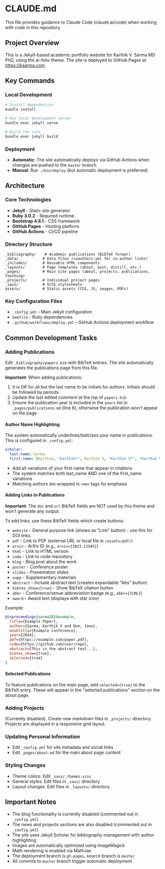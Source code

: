 # CLAUDE.md

This file provides guidance to Claude Code (claude.ai/code) when working with code in this repository.

## Project Overview

This is a Jekyll-based academic portfolio website for Karthik V. Sarma MD PhD, using the al-folio theme. The site is deployed to GitHub Pages at https://ksarma.com.

## Key Commands

### Local Development
```bash
# Install dependencies
bundle install

# Run local development server
bundle exec jekyll serve

# Build the site
bundle exec jekyll build
```

### Deployment
- **Automatic**: The site automatically deploys via GitHub Actions when changes are pushed to the `master` branch
- **Manual**: Run `./bin/deploy` (but automatic deployment is preferred)

## Architecture

### Core Technologies
- **Jekyll** - Static site generator
- **Ruby 3.0.2** - Required runtime
- **Bootstrap 4.6.1** - CSS framework
- **GitHub Pages** - Hosting platform
- **GitHub Actions** - CI/CD pipeline

### Directory Structure
```
_bibliography/    # Academic publications (BibTeX format)
_data/           # Data files (coauthors.yml for co-author links)
_includes/       # Reusable HTML components
_layouts/        # Page templates (about, post, distill, etc.)
_pages/          # Main site pages (about, projects, publications, teaching)
_projects/       # Individual project pages
_sass/           # SCSS stylesheets
assets/          # Static assets (CSS, JS, images, PDFs)
```

### Key Configuration Files
- `_config.yml` - Main Jekyll configuration
- `Gemfile` - Ruby dependencies
- `.github/workflows/deploy.yml` - GitHub Actions deployment workflow

## Common Development Tasks

### Adding Publications

Edit `_bibliography/papers.bib` with BibTeX entries. The site automatically generates the publications page from this file. 

**Important**: When adding publications:
1. It is OK for all but the last name to be initials for authors. Initials should be followed by periods.
2. Update the last edited comment at the top of `papers.bib`
3. Ensure the publication year is included in the `years` list in `_pages/publications.md` (line 6), otherwise the publication won't appear on the page

#### Author Name Highlighting
The system automatically underlines/italicizes your name in publications. This is configured in `_config.yml`:
```yaml
scholar:
  last_name: Sarma
  first_name: [Karthik, "Karthik*", Karthik V, "Karthik V*", "Karthik V.", "Karthik V.*", "K V", "K. V.", "K V*"]
```
- Add all variations of your first name that appear in citations
- The system matches both last_name AND one of the first_name variations
- Matching authors are wrapped in `<em>` tags for emphasis

#### Adding Links to Publications
**Important**: The `doi` and `url` BibTeX fields are NOT used by this theme and won't generate any output.

To add links, use these BibTeX fields which create buttons:
- `website` - General purpose link (shows as "Link" button) - use this for DOI links
- `pdf` - Link to PDF (external URL or local file in `/assets/pdf/`)
- `arxiv` - ArXiv ID (e.g., `arxiv={2023.12345}`)
- `html` - Link to HTML version
- `code` - Link to code repository
- `blog` - Blog post about the work
- `poster` - Conference poster
- `slides` - Presentation slides
- `supp` - Supplementary materials
- `abstract` - Include abstract text (creates expandable "Abs" button)
- `bibtex_show={true}` - Show BibTeX citation button
- `abbr` - Conference/venue abbreviation badge (e.g., `abbr={ICML}`)
- `award` - Award text (displays with star icon)

Example:
```bibtex
@inproceedings{sarma2024example,
  title={Example Paper},
  author={Sarma, Karthik V and Doe, Jane},
  booktitle={Example Conference},
  year={2024},
  pdf={https://example.com/paper.pdf},
  code={https://github.com/user/repo},
  abstract={This is the abstract text...},
  bibtex_show={true},
  selected={true}
}
```

#### Selected Publications
To feature publications on the main page, add `selected={true}` to the BibTeX entry. These will appear in the "selected publications" section on the about page.

### Adding Projects
(Currently disabled). Create new markdown files in `_projects/` directory. Projects are displayed in a responsive grid layout.

### Updating Personal Information
- Edit `_config.yml` for site metadata and social links
- Edit `_pages/about.md` for the main about page content

### Styling Changes
- Theme colors: Edit `_sass/_themes.scss`
- General styles: Edit files in `_sass/` directory
- Layout changes: Edit files in `_layouts/` directory

## Important Notes

- The blog functionality is currently disabled (commented out in `_config.yml`)
- The news and projects sections are also disabled (commented out in `_config.yml`)
- The site uses Jekyll Scholar for bibliography management with author highlighting
- Images are automatically optimized using ImageMagick
- Math rendering is enabled via MathJax
- The deployment branch is `gh-pages`, source branch is `master`
- All commits to `master` branch trigger automatic deployment